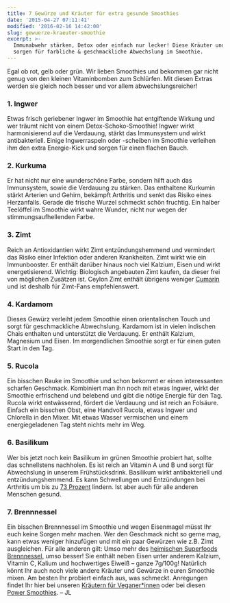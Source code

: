 ```yaml
---
title: 7 Gewürze und Kräuter für extra gesunde Smoothies
date: '2015-04-27 07:11:41'
modified: '2016-02-16 14:42:00'
slug: gewuerze-kraeuter-smoothie
excerpt: >-
  Immunabwehr stärken, Detox oder einfach nur lecker! Diese Kräuter und Gewürze
  sorgen für farbliche & geschmackliche Abwechslung im Smoothie.
---
```


Egal ob rot, gelb oder grün. Wir lieben Smoothies und bekommen gar nicht genug von den kleinen Vitaminbomben zum Schlürfen. Mit diesen Extras werden sie gleich noch besser und vor allem abwechslungsreicher!

### 1\. Ingwer

Etwas frisch geriebener Ingwer im Smoothie hat entgiftende Wirkung und wer träumt nicht von einem Detox-Schoko-Smoothie! Ingwer wirkt harmonisierend auf die Verdauung, stärkt das Immunsystem und wirkt antibakteriell. Einige Ingwerraspeln oder -scheiben im Smoothie verleihen ihm den extra Energie-Kick und sorgen für einen flachen Bauch.

### 2\. Kurkuma

Er hat nicht nur eine wunderschöne Farbe, sondern hilft auch das Immunsystem, sowie die Verdauung zu stärken. Das enthaltene Kurkumin stärkt Arterien und Gehirn, bekämpft Arthritis und senkt das Risiko eines Herzanfalls. Gerade die frische Wurzel schmeckt schön fruchtig. Ein halber Teelöffel im Smoothie wirkt wahre Wunder, nicht nur wegen der stimmungsaufhellenden Farbe.

### 3\. Zimt

Reich an Antioxidantien wirkt Zimt entzündungshemmend und vermindert das Risiko einer Infektion oder anderen Krankheiten. Zimt wirkt wie ein Immunbooster. Er enthält darüber hinaus noch viel Kalzium, Eisen und wirkt energetisierend. Wichtig: Biologisch angebauten Zimt kaufen, da dieser frei von möglichen Zusätzen ist. Ceylon Zimt enthält übrigens weniger [Cumarin](http://www.focus.de/gesundheit/ernaehrung/geniessen/ernaehrung-inhaltsstoff-cumarin-ceylon-besser-als-cassia-zimt_id_3452241.html) und ist deshalb für Zimt-Fans empfehlenswert.

### 4\. Kardamom

Dieses Gewürz verleiht jedem Smoothie einen orientalischen Touch und sorgt für geschmackliche Abwechslung. Kardamom ist in vielen indischen Chais enthalten und unterstützt die Verdauung. Er enthält Kalzium, Magnesium und Eisen. Im morgendlichen Smoothie sorgt er für einen guten Start in den Tag.

### 5\. Rucola

Ein bisschen Rauke im Smoothie und schon bekommt er einen interessanten scharfen Geschmack. Kombiniert man ihn noch mit etwas Ingwer, wirkt der Smoothie erfrischend und belebend und gibt die nötige Energie für den Tag. Rucola wirkt entwässernd, fördert die Verdauung und ist reich an Folsäure. Einfach ein bisschen Obst, eine Handvoll Rucola, etwas Ingwer und Chlorella in den Mixer. Mit etwas Wasser vermischen und einem energiegeladenen Tag steht nichts mehr im Weg.

### 6\. Basilikum

Wer bis jetzt noch kein Basilikum im grünen Smoothie probiert hat, sollte das schnellstens nachholen. Es ist reich an Vitamin A und B und sorgt für Abwechslung in unserem Frühstücksdrink. Basilikum wirkt antibakteriell und entzündungshemmend. Es kann Schwellungen und Entzündungen bei Arthritis um bis zu [73 Prozent](http://www.zentrum-der-gesundheit.de/basilikum.html) lindern. Ist aber auch für alle anderen Menschen gesund.

### 7\. Brennnessel

Ein bisschen Brennnessel im Smoothie und wegen Eisenmagel müsst Ihr euch keine Sorgen mehr machen. Wer den Geschmack nicht so gerne mag, kann etwas weniger hinzufügen und mit ein paar Gewürzen wie z.B. Zimt ausgleichen. Für alle anderen gilt: Umso mehr des [heimischen Superfoods Brennnessel,](https://www.veganblatt.com/heimische-superfoods-brennnessel) umso besser! Sie enthält neben Eisen unter anderem Kalzium, Vitamin C, Kalium und hochwertiges Eiweiß – ganze 7g/100g! Natürlich könnt Ihr auch noch viele andere Kräuter und Gewürze in euren Smoothie mixen. Am besten Ihr probiert einfach aus, was schmeckt. Anregungen findet Ihr hier bei unseren [Kräutern für Veganer\*innen](https://www.veganblatt.com/kraeuter-fuer-veganerinnen) oder bei diesen [Power Smoothies](https://www.veganblatt.com/smoothies-statt-medizin). – JL
